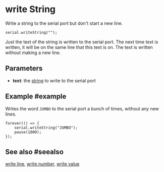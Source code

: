 # write String

Write a string to the serial port but don't start a new line.

```sig
serial.writeString("");
```
Just the text of the string is written to the serial port. The next time text is written,
it will be on the same line that this text is on. The text is written without making
a new line.

## Parameters

* **text**: the [string](/types/string) to write to the serial port

## Example #example

Writes the word `JUMBO` to the serial port a bunch of times, without any new lines.

```blocks
forever(() => {
    serial.writeString("JUMBO");
    pause(1000);
});
```

## See also #seealso

[write line](/reference/serial/write-line),
[write number](/reference/serial/write-number),
[write value](/reference/serial/write-value)
